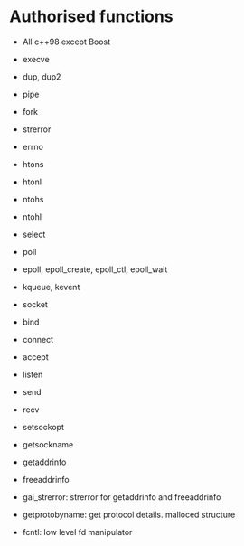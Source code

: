 # Authorised functions

- All c++98 except Boost

- execve
- dup, dup2
- pipe
- fork

- strerror
- errno

- htons
- htonl
- ntohs
- ntohl

- select
- poll
- epoll, epoll_create, epoll_ctl, epoll_wait
- kqueue, kevent

- socket
- bind
- connect

- accept
- listen
- send
- recv

- setsockopt
- getsockname

- getaddrinfo
- freeaddrinfo
- gai_strerror: strerror for getaddrinfo and freeaddrinfo

- getprotobyname: get protocol details. malloced structure
- fcntl: low level fd manipulator